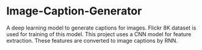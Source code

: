 # Image-Caption-Generator

A deep learning model to generate captions for images. Flickr 8K dataset is used for training of this model. This project uses a CNN model for feature extraction.
These features are converted to image captions by RNN. 

